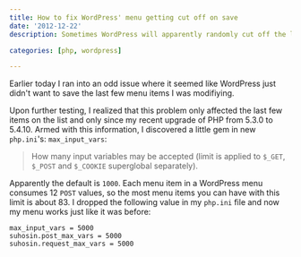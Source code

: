 ```yaml
---
title: How to fix WordPress' menu getting cut off on save
date: '2012-12-22'
description: Sometimes WordPress will apparently randomly cut off the last couple items from your menu. The fix is simple.

categories: [php, wordpress]

---
```


Earlier today I ran into an odd issue where it seemed like WordPress just didn't want to save the last few menu items I was modifiying.

Upon further testing, I realized that this problem only affected the last few items on the list and only since my recent upgrade of PHP from 5.3.0 to 5.4.10. Armed with this information, I discovered a little gem in new `php.ini`'s: `max_input_vars`:

> How many input variables may be accepted (limit is applied to `$_GET`, `$_POST` and `$_COOKIE` superglobal separately).

Apparently the default is `1000`. Each menu item in a WordPress menu consumes 12 `POST` values, so the most menu items you can have with this limit is about 83. I dropped the following value in my `php.ini` file and now my menu works just like it was before:

	max_input_vars = 5000
	suhosin.post_max_vars = 5000
	suhosin.request_max_vars = 5000